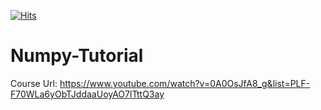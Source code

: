 [![Hits](https://hits.seeyoufarm.com/api/count/incr/badge.svg?url=https%3A%2F%2Fgithub.com%2FBakar31%2FNumpy-Tutorial&count_bg=%2379C83D&title_bg=%231124B6&icon=&icon_color=%23E7E7E7&title=hits&edge_flat=true)](https://hits.seeyoufarm.com)

# Numpy-Tutorial

Course Url: https://www.youtube.com/watch?v=0A0OsJfA8_g&list=PLF-F70WLa6yObTJddaaUoyAO7lTttQ3ay
